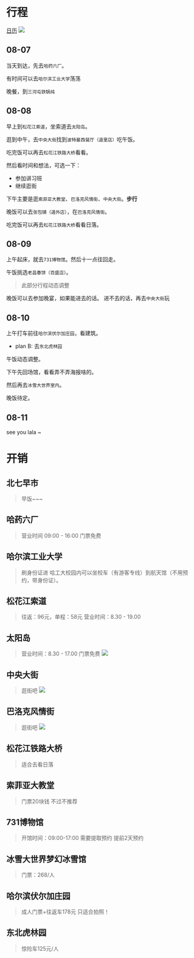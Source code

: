 # 行程

[日历](https://calendar.google.com/calendar/u/0?cid=MzljYzA0NTUyYzgyM2E1ZTkxZTkwYWU4ZjJhM2Q0MWNlZmU5NWFjNTkxNDE0YWMwNTQzZDdmZGY4Yzg4OTQ4Y0Bncm91cC5jYWxlbmRhci5nb29nbGUuY29t)
![](imgs/cal.png)


## 08-07
当天到达，先去`哈药六厂`。

有时间可以去`哈尔滨工业大学`荡荡

晚餐，到`三河屯铁锅炖`

## 08-08
早上到`松花江索道`，坐索道去`太阳岛`。

逛到中午，去`中央大街`找到`波特曼西餐厅（道里店）`吃午饭。

吃完饭可以再去`松花江铁路大桥`看看。

然后看时间和想法，可选一下：
- 参加讲习班
- 继续逛街

下午主要是逛`索菲亚大教堂`、`巴洛克风情街`、`中央大街`。**步行**

晚饭可以去`张包铺（道外店）`，在`巴洛克风情街`。

吃完饭可以再去`松花江铁路大桥`看看日落。

## 08-09
上午起床，就去`731博物馆`。然后十一点往回走。

午饭挑选`老昌春饼（百盛店）`。

> 此部分行程动态调整

晚饭可以去参加晚宴，如果能进去的话。
进不去的话，再去`中央大街`玩

## 08-10
上午打车前往`哈尔滨伏尔加庄园`，看建筑。
- plan B: 去`东北虎林园`

午饭动态调整。

下午先回场馆，看看弄不弄海报啥的。

然后再去`冰雪大世界室内`。

晚饭待定。

## 08-11
see you lala ~

# 开销
## 北七早市
> 早饭~~~

## 哈药六厂
> 营业时间 09:00 - 16:00
> 门票免费

## 哈尔滨工业大学
> 刷身份证进
> 哈工大校园内可以坐校车（有游客专线）到航天馆（不用预约，带身份证）。

## 松花江索道
> 往返：96元，单程：58元
> 营业时间：8.30 - 19.00

## 太阳岛
> 营业时间：8.30 - 17.00
> 门票免费
![](imgs/太阳岛.jpg)

## 中央大街
> 逛街吧
![](imgs/索菲亚-中央大街.jpg)

## 巴洛克风情街
> 逛街吧
![](imgs/老道外巴洛克.jpg)

## 松花江铁路大桥
> 适合去看日落

## 索菲亚大教堂
> 门票20块钱
> 不过不推荐

## 731博物馆
> 开馆时间：09:00-17:00
> 需要提取预约
> 提前2天预约

## 冰雪大世界梦幻冰雪馆
> 门票：268/人

## 哈尔滨伏尔加庄园
> 成人门票+往返车178元
> 只适合拍照！

## 东北虎林园
> 惊险车125元/人